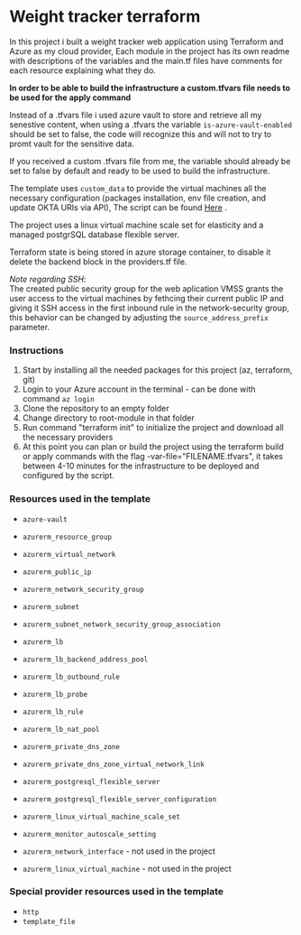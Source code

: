 # Weight tracker terraform


In this project i built a weight tracker web application using Terraform and Azure as my cloud provider,
Each module in the project has its own readme with descriptions of the variables and the main.tf files have comments for each resource explaining what they do.

**In order to be able to build the infrastructure a custom.tfvars file needs to be used for the apply command**

Instead of a .tfvars file i used azure vault to store and retrieve all my senestive content,
when using a .tfvars the variable `is-azure-vault-enabled` should be set to false, the code will recognize this and will not to try to promt vault for the sensitive data.

If you received a custom .tfvars file from me, the variable should already be set to false by default and ready to be used to build the infrastructure.


The template uses `custom_data` to provide the virtual machines all the necessary configuration (packages installation, env file creation, and update OKTA URIs via API),
The script can be found <a href="https://github.com/sincros121/Weight-tracker-terraform/blob/terraform/root_module/VM-startup-script-template.sh" title="Here">Here</a>
.

The project uses a linux virtual machine scale set for elasticity and a managed postgrSQL database flexible server.

Terraform state is being stored in azure storage container, to disable it delete the backend block in the providers.tf file.

*Note regarding SSH*: <br>
The created public security group for the web aplication VMSS grants the user access to the virtual machines by fethcing their current public IP and giving it SSH access in the first inbound rule in the network-security group, this behavior can be changed by adjusting the `source_address_prefix` parameter.


### Instructions
1. Start by installing all the needed packages for this project (az, terraform, git)
2. Login to your Azure account in the terminal - can be done with command `az login`
3. Clone the repository to an empty folder
4. Change directory to root-module in that folder
5. Run command "terraform init" to initialize the project and download all the necessary providers
6. At this point you can plan or build the project using the terraform build or apply commands with the flag -var-file="FILENAME.tfvars", it takes between 4-10 minutes for the infrastructure to be deployed and configured by the script.



### Resources used in the template
- `azure-vault`
- `azurerm_resource_group`
- `azurerm_virtual_network`
- `azurerm_public_ip`
- `azurerm_network_security_group`
- `azurerm_subnet`
- `azurerm_subnet_network_security_group_association`
- `azurerm_lb`
- `azurerm_lb_backend_address_pool`
- `azurerm_lb_outbound_rule`
- `azurerm_lb_probe`
- `azurerm_lb_rule`
- `azurerm_lb_nat_pool`
- `azurerm_private_dns_zone`
- `azurerm_private_dns_zone_virtual_network_link`
- `azurerm_postgresql_flexible_server`
- `azurerm_postgresql_flexible_server_configuration`
- `azurerm_linux_virtual_machine_scale_set`
- `azurerm_monitor_autoscale_setting` 
 

- `azurerm_network_interface` - not used in the project
- `azurerm_linux_virtual_machine` - not used in the project 

 


### Special provider resources used in the template
- `http`
- `template_file`


